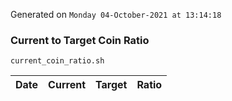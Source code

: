 Generated on `Monday 04-October-2021 at 13:14:18`

### Current to Target Coin Ratio
`current_coin_ratio.sh`

Date|Current|Target|Ratio
---|---|---|---
